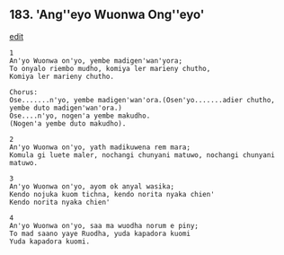 
## 183.  'Ang''eyo Wuonwa Ong''eyo'
[edit](https://docs.google.com/document/d/1e3qTpdqtBpMLA_ddmRuuoK3414E9x81Q/edit?mode=html)



    1
    An'yo Wuonwa on'yo, yembe madigen'wan'yora;
    To onyalo riembo mudho, komiya ler marieny chutho,
    Komiya ler marieny chutho.

    Chorus:
    Ose.......n'yo, yembe madigen'wan'ora.(Osen'yo.......adier chutho, yembe duto madigen'wan'ora.)
    Ose....n'yo, nogen'a yembe makudho.
    (Nogen'a yembe duto makudho).

    2
    An'yo Wuonwa on'yo, yath madikuwena rem mara;
    Komula gi luete maler, nochangi chunyani matuwo, nochangi chunyani matuwo.

    3
    An'yo Wuonwa on'yo, ayom ok anyal wasika;
    Kendo nojuka kuom tichna, kendo norita nyaka chien'
    Kendo norita nyaka chien'

    4
    An'yo Wuonwa on'yo, saa ma wuodha norum e piny;
    To mad saano yaye Ruodha, yuda kapadora kuomi
    Yuda kapadora kuomi.

